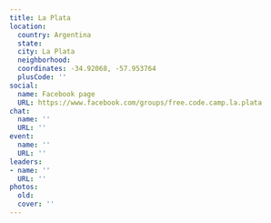```yaml
---
title: La Plata
location:
  country: Argentina
  state: 
  city: La Plata
  neighborhood: 
  coordinates: -34.92068, -57.953764
  plusCode: ''
social:
  name: Facebook page
  URL: https://www.facebook.com/groups/free.code.camp.la.plata
chat:
  name: ''
  URL: ''
event:
  name: ''
  URL: ''
leaders:
- name: ''
  URL: ''
photos:
  old: 
  cover: ''
---
```

